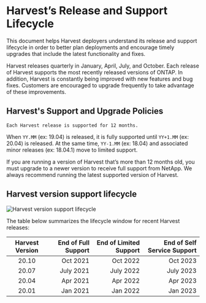 # Harvest’s Release and Support Lifecycle

This document helps Harvest deployers understand its release and support lifecycle in order to better plan deployments and encourage timely upgrades that include the latest functionality and fixes.

Harvest releases quarterly in January, April, July, and October. Each release of Harvest supports the most recently released versions of ONTAP. In addition, Harvest is constantly being improved with new features and bug fixes. Customers are encouraged to upgrade frequently to take advantage of these improvements.

## Harvest's Support and Upgrade Policies

`Each Harvest release is supported for 12 months.`

When `YY.MM` (ex: 19.04) is released, it is fully supported until `YY+1.MM` (ex: 20.04) is released. At the same time, `YY-1.MM` (ex: 18.04) and associated minor releases (ex: 18.04.1) move to limited support.

If you are running a version of Harvest that’s more than 12 months old, you must upgrade to a newer version to receive full support from NetApp. We always recommend running the latest supported version of Harvest.

## Harvest version support lifecycle
![Harvest version support lifecycle](https://mysupport.netapp.com/api/content-service/staticcontents/content/public/trident-version-support-lifecycle.png)

The table below summarizes the lifecycle window for recent Harvest releases:

| Harvest Version | End of Full Support | End of Limited Support | End of Self Service Support |
| :-------------: | ------------------: | ------------------:    | ------------------:         |
| 20.10           | Oct 2021            |	Oct 2022 	         | Oct 2023                    |
| 20.07           | July 2021           | 	July 2022            | July 2023                   | 
| 20.04           | Apr 2021            |	Apr 2022 	         | Apr 2023                    |
| 20.01           | Jan 2021            |	Jan 2022 	         | Jan 2023                    |
